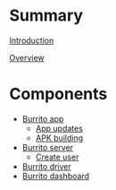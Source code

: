 <!-- markdownlint-disable MD033 MD042 -->

# Summary

[Introduction](./introduction.md)

[Overview](./overview.md)

# Components

- [Burrito app](./app/README.md)
  - [App updates](./app/docs/app_updates.md)
  - [APK building](./app/docs/app_building.md)
- [Burrito server](./server/README.md)
  - [Create user](./server/docs/create_user.md)
- [Burrito driver]()
- [Burrito dashboard]()

